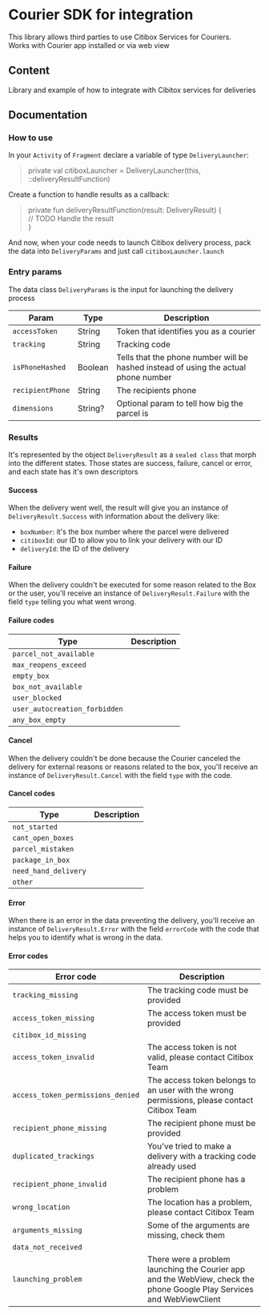 
# Courier SDK for integration

This library allows third parties to use Citibox Services for Couriers.  
Works with Courier app installed or via web view

## Content

Library and example of how to integrate with Cibitox services for deliveries

## Documentation

### How to use

In your `Activity` of `Fragment` declare a variable of type `DeliveryLauncher`:

> private val citiboxLauncher = DeliveryLauncher(this, ::deliveryResultFunction)

Create a function to handle results as a callback:

> private fun deliveryResultFunction(result: DeliveryResult) {  
> // TODO Handle the result  
> }

And now, when your code needs to launch Citibox delivery process, pack the data into `DeliveryParams` and just call `citiboxLauncher.launch`


### Entry params

The data class `DeliveryParams` is the input for launching the delivery process

| Param            | Type    | Description                                                                         |  
|------------------|---------|-------------------------------------------------------------------------------------|  
| `accessToken`    | String  | Token that identifies you as a courier                                              |  
| `tracking`       | String  | Tracking code                                                                       |  
| `isPhoneHashed`  | Boolean | Tells that the phone number will be hashed instead of using the actual phone number |  
| `recipientPhone` | String  | The recipients phone                                                                |  
| `dimensions`     | String? | Optional param to tell how big the parcel is                                        |  


### Results
It's represented by the object `DeliveryResult` as a `sealed class` that morph into the different states.
Those states are success, failure, cancel or error, and each state has it's own descriptors

#### Success
When the delivery went well, the result will give you an instance of `DeliveryResult.Success` with information about the delivery like:

- `boxNumber`: it's the box number where the parcel were delivered
- `citiboxId`: our ID to allow you to link your delivery with our ID
- `deliveryId`: the ID of the delivery

#### Failure
When the delivery couldn't be executed for some reason related to the Box or the user, you'll receive an instance of `DeliveryResult.Failure` with the field `type` telling you what went wrong.

#### Failure codes
|Type|Description|
|--|--|
|`parcel_not_available`|  |
|`max_reopens_exceed`|  |
|`empty_box`|  |
|`box_not_available`|  |
|`user_blocked`|  |
|`user_autocreation_forbidden`|  |
|`any_box_empty`|  |

#### Cancel
When the delivery couldn't be done because the Courier canceled the delivery for external reasons or reasons related to the box, you'll receive an instance of `DeliveryResult.Cancel` with the field `type` with the code.

#### Cancel codes
| Type                 | Description |
|----------------------|-------------|
| `not_started`        |             |
| `cant_open_boxes`    |             |
| `parcel_mistaken`    |             |
| `package_in_box`     |             |
| `need_hand_delivery` |             |
| `other`              |             |

#### Error
When there is an error in the data preventing the delivery, you'll receive an instance of `DeliveryResult.Error` with the field `errorCode` with the code that helps you to identify what is wrong in the data.

#### Error codes
| Error code                        | Description                                                                                                            |
|-----------------------------------|------------------------------------------------------------------------------------------------------------------------|
| `tracking_missing`                | The tracking code must be provided                                                                                     |
| `access_token_missing`            | The access token must be provided                                                                                      |
| `citibox_id_missing`              |                                                                                                                        |
| `access_token_invalid`            | The access token is not valid, please contact Citibox Team                                                             |
| `access_token_permissions_denied` | The access token belongs to an user with the wrong permissions, please contact Citibox Team                            |
| `recipient_phone_missing`         | The recipient phone must be provided                                                                                   |
| `duplicated_trackings`            | You've tried to make a delivery with a tracking code already used                                                      |
| `recipient_phone_invalid`         | The recipient phone has a problem                                                                                      |
| `wrong_location`                  | The location has a problem, please contact Citibox Team                                                                |
| `arguments_missing`               | Some of the arguments are missing, check them                                                                          |
| `data_not_received`               |                                                                                                                        |
| `launching_problem`               | There were a problem launching the Courier app and the WebView, check the phone Google Play Services and WebViewClient |
